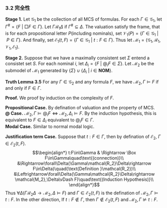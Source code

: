 ### 3.2 完全性

**Stage 1.** Let $\mathcal{G_1}$ be the collection of all MCS of formulas. For each $\Gamma\in\mathcal{G_1}$, let $\Gamma^{\#} = \{ F \ |\ \Box F\in \Gamma \}$. Let $\Gamma\mathcal{R_1}\Delta$ if $\Gamma^{\#}\subseteq\Delta$. The valuation satisfy the frame, that is for each propositional letter $P$(including nominals), set $\mathcal{V_1}(P) = \{ \Gamma\in\mathcal{G_1}\ |\ P\in\Gamma \}$. And finally, set $\mathcal{E_1}(t,F) = \{\Gamma\in\mathcal{G_1}\ |\ t:F\in\Gamma\}$. Thus let $\mathcal{M_1} = (\mathcal{G_1},\mathcal{R_1},\mathcal{V_1},\mathcal{E_1})$.

**Stage 2.** Suppose that we have a maximally consistent set $\Sigma$ entend a consistet set $S$. For each nominal $i$, let $\Delta_i = \{ F\ |\ @_iF\in\Sigma \}$. Let $\mathcal{M}_2$ be the submodel of $\mathcal{M}_1$ generated by $\{\Sigma \}\cup\{ \Delta_i\ |\ i\in \mathbf{NOM}\}$.

**Truth Lemma 3.5** For any $\Gamma\in\mathcal{G_2}$ and any formula $F$, we have $\mathcal{M_2},\Gamma\vDash F$ if and only if $F\in\Gamma$.

**Proof.** We proof by induction on the complexity of $F$.

**Propositional Case.** By defination of valuation and the property of MCS.<br>
**@ Case.** $\mathcal{M_2},\Gamma\vDash @_iF\Leftrightarrow\mathcal{M_2},\Delta_i\vDash F$. By the induction hypothesis, this is equivalent to $F\in\Delta_i$ equivalent to $@_iF\in\Gamma$.<br>
**Modal Case.** Similar to normal modal logic.<br>
<!-- The left to right direction is immediate from the definition of $\mathcal{R_2}$
$$\begin{align*}
    \mathcal{M_2},\Gamma\vDash\Box F & \text{ iff }\forall\Delta(\Gamma\mathcal{R_2}\Delta\rightarrow\mathcal{M_2},\Delta\vDash F)\\
    & \text{ iff }\forall\Delta(\Gamma\mathcal{R_2}\Delta\rightarrow F\in\Delta)\quad\text{(Induction Hypothesis)}\\
    & \text{ iff }\Box F\in\Gamma\quad(\text{Definition }\mathcal{R_2})
\end{align*}$$
For the right to left direction, suppose that $\Box F\in\Gamma$, <br> -->
**Justification term Case.** Suppose that $t:F\in\Gamma$, then by defination of $\mathcal{E_2}$, $\Gamma\in\mathcal{E_2}(t,F)$. 
$$\begin{align*}
    t:F\in\Gamma & \Rightarrow \Box F\in\Gamma\quad\text{(connection)}\\
    &\Rightarrow\forall\Delta(\Gamma\mathcal{R_2}\Delta\rightarrow F\in\Delta)\quad(\text{Definition }\mathcal{R_2})\\
    &\Leftrightarrow\forall\Delta(\Gamma\mathcal{R_2}\Delta\rightarrow \mathcal{M_2},\Delta\vDash F)\quad\text{(Induction Hypothesis)}\\
\end{align*}$$
Thus $\forall\Delta(\Gamma\mathcal{R_2}\Delta\rightarrow \mathcal{M_2},\Delta\vDash F)$ and $\Gamma\in\mathcal{E_2}(t,F)$ is the defination of $\mathcal{M_2},\Gamma\vDash t:F$. In the other direction, If $t:F\notin\Gamma$, then $\Gamma\notin\mathcal{E_2}(t,F)$ and $\mathcal{M_2},\Gamma\not\vDash t:F$.

